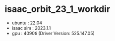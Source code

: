 # isaac_orbit_23_1_workdir

- ubuntu : 22.04
- isaac sim : 2023.1.1
- gpu : 4090ti (Driver Version: 525.147.05)
